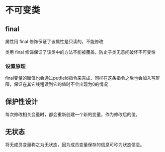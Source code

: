 # 不可变类

## final

属性用 final 修饰保证了该属性是只读的，不能修改

类用 final 修饰保证了该类中的方法不能被覆盖，防止子类无意间破坏不可变性

### 设置原理

final变量的赋值也会通过putfield指令来完成，同样在这条指令之后也会加入写屏障，保证在其它线程读到它的值时不会出现为0的情况

## 保护性设计

每次修改相关变量时，都会重新创建一个新的变量，作为修改后的值，

## 无状态

将无成员变量称之为无状态，因为成员变量保存的信息可称为状态信息。
